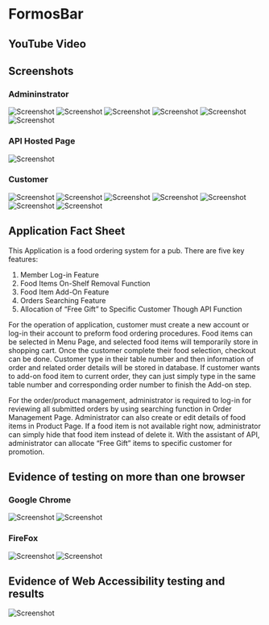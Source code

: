 # FormosBar

## YouTube Video

## Screenshots
### Admininstrator
![Screenshot](../master/FormosBar/ScreenShots/Admin_01.png)
![Screenshot](../master/FormosBar/ScreenShots/Admin_02.png)
![Screenshot](../master/FormosBar/ScreenShots/Admin_03.png)
![Screenshot](../master/FormosBar/ScreenShots/Admin_04.png)
![Screenshot](../master/FormosBar/ScreenShots/Admin_05.png)
![Screenshot](../master/FormosBar/ScreenShots/Admin_06.png)

### API Hosted Page
![Screenshot](../master/FormosBar/ScreenShots/Admin_07.png)

### Customer
![Screenshot](../master/FormosBar/ScreenShots/Customer_01.png)
![Screenshot](../master/FormosBar/ScreenShots/Customer_02.png)
![Screenshot](../master/FormosBar/ScreenShots/Customer_03.png)
![Screenshot](../master/FormosBar/ScreenShots/Customer_04.png)
![Screenshot](../master/FormosBar/ScreenShots/Customer_05.png)
![Screenshot](../master/FormosBar/ScreenShots/Customer_06.png)
![Screenshot](../master/FormosBar/ScreenShots/Customer_07.png)

## Application Fact Sheet
This Application is a food ordering system for a pub. There are five key features:
1)	Member Log-in Feature
2)	Food Items On-Shelf Removal Function
3)	Food Item Add-On Feature
4)	Orders Searching Feature
5)	Allocation of “Free Gift” to Specific Customer Though API Function 

For the operation of application, customer must create a new account or log-in their account to preform food ordering procedures. Food items can be selected in Menu Page, and selected food items will temporarily store in shopping cart. Once the customer complete their food selection, checkout can be done. Customer type in their table number and then information of order and related order details will be stored in database. If customer wants to add-on food item to current order, they can just simply type in the same table number and corresponding order number to finish the Add-on step.

For the order/product management, administrator is required to log-in for reviewing all submitted orders by using searching function in Order Management Page. Administrator can also create or edit details of food items in Product Page. If a food item is not available right now, administrator can simply hide that food item instead of delete it. With the assistant of API, administrator can allocate “Free Gift” items to specific customer for promotion.

## Evidence of testing on more than one browser
### Google Chrome
![Screenshot](../master/FormosBar/ScreenShots/Evidence_Browser_Chome_01.png)
![Screenshot](../master/FormosBar/ScreenShots/Evidence_Browser_Chome_02.png)

### FireFox
![Screenshot](../master/FormosBar/ScreenShots/Evidence_Browser_FireFox_01.png)
![Screenshot](../master/FormosBar/ScreenShots/Evidence_Browser_FireFox_02.png)

## Evidence of Web Accessibility testing and results
![Screenshot](../master/FormosBar/ScreenShots/Web_Access.png)
